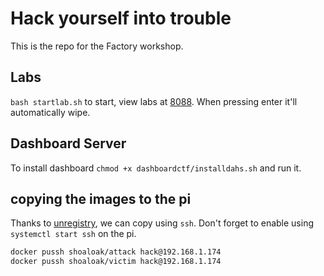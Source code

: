 # Hack yourself into trouble

This is the repo for the Factory workshop.

## Labs

`bash startlab.sh` to start, view labs at [8088](http://127.0.0.1:8088). When pressing enter it'll automatically wipe.


## Dashboard Server

To install dashboard `chmod +x dashboardctf/installdahs.sh` and run it.

## copying the images to the pi

Thanks to [unregistry](https://github.com/psviderski/unregistry), we can copy using `ssh`. Don't forget to enable using `systemctl start ssh` on the pi.

```sh
docker pussh shoaloak/attack hack@192.168.1.174
docker pussh shoaloak/victim hack@192.168.1.174
```

